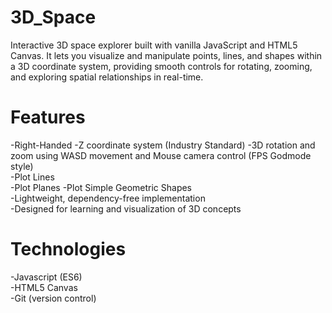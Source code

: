 # 3D_Space
Interactive 3D space explorer built with vanilla JavaScript and HTML5 Canvas. It lets you visualize and manipulate points, lines, and shapes within a 3D coordinate system, providing smooth controls for rotating, zooming, and exploring spatial relationships in real-time. 

# Features
-Right-Handed -Z coordinate system (Industry Standard)
-3D rotation and zoom using WASD movement and Mouse camera control (FPS Godmode style)  
-Plot Lines  
-Plot Planes
-Plot Simple Geometric Shapes  
-Lightweight, dependency-free implementation  
-Designed for learning and visualization of 3D concepts  

# Technologies
-Javascript (ES6)  
-HTML5 Canvas  
-Git (version control)  